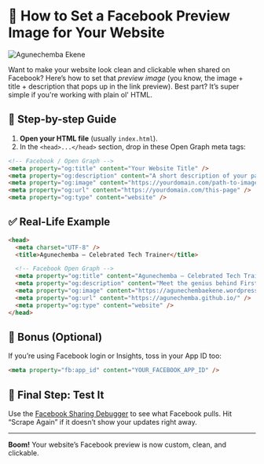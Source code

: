 # 🎯 How to Set a Facebook Preview Image for Your Website

![Agunechemba Ekene](https://upload.wikimedia.org/wikipedia/commons/thumb/c/cd/Facebook_logo_%28square%29.png/960px-Facebook_logo_%28square%29.png)

Want to make your website look clean and clickable when shared on Facebook? Here’s how to set that *preview image* (you know, the image + title + description that pops up in the link preview). Best part? It’s super simple if you're working with plain ol' HTML.

## 🧠 Step-by-step Guide

1. **Open your HTML file** (usually `index.html`).
2. In the `<head>...</head>` section, drop in these Open Graph meta tags:

```html
<!-- Facebook / Open Graph -->
<meta property="og:title" content="Your Website Title" />
<meta property="og:description" content="A short description of your page." />
<meta property="og:image" content="https://yourdomain.com/path-to-image.jpg" />
<meta property="og:url" content="https://yourdomain.com/this-page" />
<meta property="og:type" content="website" />
```

## ✅ Real-Life Example

```html
<head>
  <meta charset="UTF-8" />
  <title>Agunechemba – Celebrated Tech Trainer</title>

  <!-- Facebook Open Graph -->
  <meta property="og:title" content="Agunechemba – Celebrated Tech Trainer" />
  <meta property="og:description" content="Meet the genius behind Firstac Academy and Pepe Programming Hub." />
  <meta property="og:image" content="https://agunechembaekene.wordpress.com/wp-content/uploads/2025/04/transparent-logo-150x150-1.png" />
  <meta property="og:url" content="https://agunechemba.github.io/" />
  <meta property="og:type" content="website" />
</head>
```

## 🎁 Bonus (Optional)

If you’re using Facebook login or Insights, toss in your App ID too:

```html
<meta property="fb:app_id" content="YOUR_FACEBOOK_APP_ID" />
```

## 🧪 Final Step: Test It

Use the [Facebook Sharing Debugger](https://developers.facebook.com/tools/debug/) to see what Facebook pulls. Hit “Scrape Again” if it doesn’t show your updates right away.

---

**Boom!** Your website’s Facebook preview is now custom, clean, and clickable.


